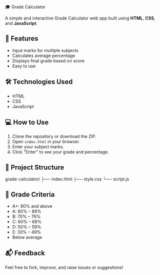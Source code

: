 🎓 Grade Calculator

A simple and interactive Grade Calculator web app built using **HTML**, **CSS**, and **JavaScript**.

## 🚀 Features

- Input marks for multiple subjects
- Calculates average percentage
- Displays final grade based on score
- Easy to use

## 🛠️ Technologies Used

- HTML
- CSS
- JavaScript

## 💻 How to Use

1. Clone the repository or download the ZIP.
2. Open `index.html` in your browser.
3. Enter your subject marks.
4. Click "Enter" to see your grade and percentage.

## 📁 Project Structure
grade-calculator/
├── index.html
├── style.css
└── script.js

## 📌 Grade Criteria

- A+: 90% and above  
- A: 80% – 89%  
- B: 70% – 79%  
- C: 60% – 69%  
- D: 50% – 59%
- E: 33% – 49%
- Below average

## 📬 Feedback

Feel free to fork, improve, and raise issues or suggestions!


